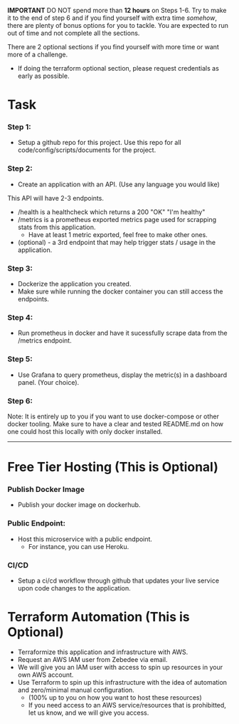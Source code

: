 **IMPORTANT** DO NOT spend more than **12 hours** on Steps 1-6. Try to make it to the end of step 6 and if you find yourself with extra time *somehow*, there are plenty of bonus options for you to tackle. You are expected to run out of time and not complete all the sections. 

There are 2 optional sections if you find yourself with more time or want more of a challenge.
- If doing the terraform optional section, please request credentials as early as possible.

# Task
### Step 1:
- Setup a github repo for this project. Use this repo for all code/config/scripts/documents for the project.

### Step 2: 
- Create an application with an API. (Use any language you would like)

This API will have 2-3 endpoints.
 - /health is a healthcheck which returns a 200 "OK" "I'm healthy"
 - /metrics is a prometheus exported metrics page used for scrapping stats from this application.
    - Have at least 1 metric exported, feel free to make other ones.
- (optional) - a 3rd endpoint that may help trigger stats / usage in the application.

### Step 3: 
- Dockerize the application you created.
- Make sure while running the docker container you can still access the endpoints.

### Step 4: 
- Run prometheus in docker and have it sucessfully scrape data from the /metrics endpoint.

### Step 5:
- Use Grafana to query prometheus, display the metric(s) in a dashboard panel. (Your choice).

### Step 6: 
Note: It is entirely up to you if you want to use docker-compose or other docker tooling. Make sure to have a clear and tested README.md on how one could host this locally with only docker installed.
_____________________________________________
# Free Tier Hosting (This is Optional)
### Publish Docker Image
- Publish your docker image on dockerhub.

### Public Endpoint: 
- Host this microservice with a public endpoint.
    - For instance, you can use Heroku.

### CI/CD
- Setup a ci/cd workflow through github that updates your live service upon code changes to the application.

# Terraform Automation (This is Optional)
- Terraformize this application and infrastructure with AWS.
- Request an AWS IAM user from Zebedee via email.
- We will give you an IAM user with access to spin up resources in your own AWS account.
- Use Terraform to spin up this infrastructure with the idea of automation and zero/minimal manual configuration.
    - (100% up to you on how you want to host these resources)
    - If you need access to an AWS service/resources that is prohibitted, let us know, and we will give you access.
